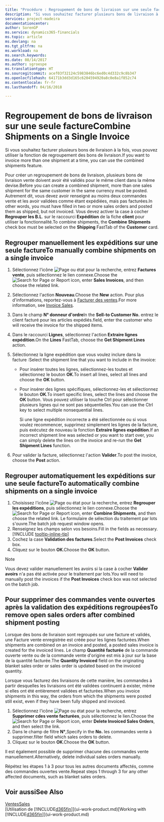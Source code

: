 ```yaml
---
title: "Procédure : Regroupement de bons de livraison sur une seule facture | Microsoft Docs"
description: "Si vous souhaitez facturer plusieurs bons de livraison à la fois, vous pouvez utiliser la fonction de regroupement des bons de livraison."
services: project-madeira
documentationcenter: 
author: SorenGP
ms.service: dynamics365-financials
ms.topic: article
ms.devlang: na
ms.tgt_pltfrm: na
ms.workload: na
ms.search.keywords: 
ms.date: 08/14/2017
ms.author: sgroespe
ms.translationtype: HT
ms.sourcegitcommit: acef03f32124c5983846bc6ed0c4d332c9c8b347
ms.openlocfilehash: 64171b3dd3d165c6204594920a8c0e8a1f852c74
ms.contentlocale: fr-fr
ms.lasthandoff: 04/16/2018

---
```

# <a name="combine-shipments-on-a-single-invoice"></a><span data-ttu-id="7bc1f-103">Regroupement de bons de livraison sur une seule facture</span><span class="sxs-lookup"><span data-stu-id="7bc1f-103">Combine Shipments on a Single Invoice</span></span>
<span data-ttu-id="7bc1f-104">Si vous souhaitez facturer plusieurs bons de livraison à la fois, vous pouvez utiliser la fonction de regroupement des bons de livraison.</span><span class="sxs-lookup"><span data-stu-id="7bc1f-104">If you want to invoice more than one shipment at a time, you can use the combined shipments feature.</span></span>  

 <span data-ttu-id="7bc1f-105">Pour créer un regroupement de bons de livraison, plusieurs bons de livraison vente doivent avoir été validés pour le même client dans la même devise.</span><span class="sxs-lookup"><span data-stu-id="7bc1f-105">Before you can create a combined shipment, more than one sales shipment for the same customer in the same currency must be posted.</span></span> <span data-ttu-id="7bc1f-106">Autrement dit, vous devez avoir renseigné au moins deux commandes vente et les avoir validées comme étant expédiées, mais pas facturées.</span><span class="sxs-lookup"><span data-stu-id="7bc1f-106">In other words, you must have filled in two or more sales orders and posted them as shipped, but not invoiced.</span></span> <span data-ttu-id="7bc1f-107">Vous devez activer la case à cocher **Regrouper les B.L**. sur le raccourci **Expédition** de la fiche **client** pour utiliser la fonctionnalité.</span><span class="sxs-lookup"><span data-stu-id="7bc1f-107">To combine shipments, the **Combine Shipments** check box must be selected on the **Shipping** FastTab of the **Customer** card.</span></span>  

## <a name="to-manually-combine-shipments-on-a-single-invoice"></a><span data-ttu-id="7bc1f-108">Regrouper manuellement les expéditions sur une seule facture</span><span class="sxs-lookup"><span data-stu-id="7bc1f-108">To manually combine shipments on a single invoice</span></span>  
1. <span data-ttu-id="7bc1f-109">Sélectionnez l'icône ![Page ou état pour la recherche](media/ui-search/search_small.png "Page ou état pour la recherche"), entrez **Factures vente**, puis sélectionnez le lien connexe.</span><span class="sxs-lookup"><span data-stu-id="7bc1f-109">Choose the ![Search for Page or Report](media/ui-search/search_small.png "Search for Page or Report icon") icon, enter **Sales Invoices**, and then choose the related link.</span></span>  
2. <span data-ttu-id="7bc1f-110">Sélectionnez l'action **Nouveau**.</span><span class="sxs-lookup"><span data-stu-id="7bc1f-110">Choose the **New** action.</span></span> <span data-ttu-id="7bc1f-111">Pour plus d'informations, reportez-vous à [Facturer des ventes](sales-how-invoice-sales.md).</span><span class="sxs-lookup"><span data-stu-id="7bc1f-111">For more information, see [Invoice Sales](sales-how-invoice-sales.md).</span></span>
3. <span data-ttu-id="7bc1f-112">Dans le champ **N° donneur d'ordre**</span><span class="sxs-lookup"><span data-stu-id="7bc1f-112">In the **Sell-to Customer No.**</span></span> <span data-ttu-id="7bc1f-113">entrez le client facturé pour les articles expédiés.</span><span class="sxs-lookup"><span data-stu-id="7bc1f-113">field, enter the customer who will receive the invoice for the shipped items.</span></span>  
4. <span data-ttu-id="7bc1f-114">Dans le raccourci **Lignes**, sélectionnez l'action **Extraire lignes expédition**.</span><span class="sxs-lookup"><span data-stu-id="7bc1f-114">On the **Lines** FastTab, choose the **Get Shipment Lines** action.</span></span>  
5. <span data-ttu-id="7bc1f-115">Sélectionnez la ligne expédition que vous voulez inclure dans la facture :</span><span class="sxs-lookup"><span data-stu-id="7bc1f-115">Select the shipment line that you want to include in the invoice:</span></span>  

   - <span data-ttu-id="7bc1f-116">Pour insérer toutes les lignes, sélectionnez-les toutes et sélectionnez le bouton **OK**.</span><span class="sxs-lookup"><span data-stu-id="7bc1f-116">To insert all lines, select all lines and choose the **OK** button.</span></span>  
   - <span data-ttu-id="7bc1f-117">Pour insérer des lignes spécifiques, sélectionnez-les et sélectionnez le bouton **OK**.</span><span class="sxs-lookup"><span data-stu-id="7bc1f-117">To insert specific lines, select the lines and choose the **OK** button.</span></span> <span data-ttu-id="7bc1f-118">Vous pouvez utiliser la touche Ctrl pour sélectionner plusieurs lignes qui ne sont pas séquentielles.</span><span class="sxs-lookup"><span data-stu-id="7bc1f-118">You can use the Ctrl key to select multiple nonsequential lines.</span></span>  

     <span data-ttu-id="7bc1f-119">Si une ligne expédition incorrecte a été sélectionnée ou si vous voulez recommencer, supprimez simplement les lignes de la facture, puis exécutez de nouveau la fonction **Extraire lignes expédition**.</span><span class="sxs-lookup"><span data-stu-id="7bc1f-119">If an incorrect shipment line was selected or you want to start over, you can simply delete the lines on the invoice and re-run the **Get Shipment Lines** function.</span></span>  
6. <span data-ttu-id="7bc1f-120">Pour valider la facture, sélectionnez l'action **Valider**.</span><span class="sxs-lookup"><span data-stu-id="7bc1f-120">To post the invoice, choose the **Post** action.</span></span>  

## <a name="to-automatically-combine-shipments-on-a-single-invoice"></a><span data-ttu-id="7bc1f-121">Regrouper automatiquement les expéditions sur une seule facture</span><span class="sxs-lookup"><span data-stu-id="7bc1f-121">To automatically combine shipments on a single invoice</span></span>  
1. <span data-ttu-id="7bc1f-122">Choisissez l'icône ![Page ou état pour la recherche](media/ui-search/search_small.png "Page ou état pour la recherche"), entrez **Regrouper les expéditions**, puis sélectionnez le lien connexe.</span><span class="sxs-lookup"><span data-stu-id="7bc1f-122">Choose the ![Search for Page or Report](media/ui-search/search_small.png "Search for Page or Report icon") icon, enter **Combine Shipments**, and then choose the related link.</span></span> <span data-ttu-id="7bc1f-123">Le formulaire de sélection du traitement par lots s'ouvre.</span><span class="sxs-lookup"><span data-stu-id="7bc1f-123">The batch job request window opens.</span></span>  
2. <span data-ttu-id="7bc1f-124">Renseignez les champs selon vos besoins.</span><span class="sxs-lookup"><span data-stu-id="7bc1f-124">Fill in the fields as necessary.</span></span> [!INCLUDE [tooltip-inline-tip](includes/tooltip-inline-tip_md.md)]
3. <span data-ttu-id="7bc1f-125">Cochez la case **Validation des factures**.</span><span class="sxs-lookup"><span data-stu-id="7bc1f-125">Select the **Post Invoices** check box.</span></span>  
4. <span data-ttu-id="7bc1f-126">Cliquez sur le bouton **OK**.</span><span class="sxs-lookup"><span data-stu-id="7bc1f-126">Choose the **OK** button.</span></span>  

> [!NOTE]  
>  <span data-ttu-id="7bc1f-127">Vous devez valider manuellement les avoirs si la case à cocher **Valider avoirs** n'a pas été activée pour le traitement par lots.</span><span class="sxs-lookup"><span data-stu-id="7bc1f-127">You will need to manually post the invoices if the **Post Invoices** check box was not selected on the batch job.</span></span>  

## <a name="to-remove-open-sales-orders-after-combined-shipment-posting"></a><span data-ttu-id="7bc1f-128">Pour supprimer des commandes vente ouvertes après la validation des expéditions regroupées</span><span class="sxs-lookup"><span data-stu-id="7bc1f-128">To remove open sales orders after combined shipment posting</span></span> 
<span data-ttu-id="7bc1f-129">Lorsque des bons de livraison sont regroupés sur une facture et validés, une Facture vente enregistrée est créée pour les lignes facturées.</span><span class="sxs-lookup"><span data-stu-id="7bc1f-129">When shipments are combined on an invoice and posted, a posted sales invoice is created for the invoiced lines.</span></span> <span data-ttu-id="7bc1f-130">Le champ **Quantité facturée** de la commande ouverte vente ou de la commande vente d'origine est mis à jour sur la base de la quantité facturée.</span><span class="sxs-lookup"><span data-stu-id="7bc1f-130">The **Quantity Invoiced** field on the originating blanket sales order or sales order is updated based on the invoiced quantity.</span></span>  

<span data-ttu-id="7bc1f-131">Lorsque vous facturez des livraisons de cette manière, les commandes à partir desquelles les livraisons ont été validées continuent à exister, même si elles ont été entièrement validées et facturées.</span><span class="sxs-lookup"><span data-stu-id="7bc1f-131">When you invoice shipments in this way, the orders from which the shipments were posted still exist, even if they have been fully shipped and invoiced.</span></span>   

1. <span data-ttu-id="7bc1f-132">Sélectionnez l'icône ![Page ou état pour la recherche](media/ui-search/search_small.png "Page ou état pour la recherche"), entrez **Supprimer cdes vente facturées**, puis sélectionnez le lien.</span><span class="sxs-lookup"><span data-stu-id="7bc1f-132">Choose the ![Search for Page or Report](media/ui-search/search_small.png "Search for Page or Report icon") icon, enter **Delete Invoiced Sales Orders**, and then select the link.</span></span>  
2. <span data-ttu-id="7bc1f-133">Dans le champ de filtre **N°**,</span><span class="sxs-lookup"><span data-stu-id="7bc1f-133">Specify in the **No.**</span></span> <span data-ttu-id="7bc1f-134">les commandes vente à supprimer.</span><span class="sxs-lookup"><span data-stu-id="7bc1f-134">filter field which sales orders to delete.</span></span>  
3. <span data-ttu-id="7bc1f-135">Cliquez sur le bouton **OK**.</span><span class="sxs-lookup"><span data-stu-id="7bc1f-135">Choose the **OK** button.</span></span>  

<span data-ttu-id="7bc1f-136">Il est également possible de supprimer chacune des commandes vente manuellement.</span><span class="sxs-lookup"><span data-stu-id="7bc1f-136">Alternatively, delete individual sales orders manually.</span></span>  

<span data-ttu-id="7bc1f-137">Répétez les étapes 1 à 3 pour tous les autres documents affectés, comme des commandes ouvertes vente.</span><span class="sxs-lookup"><span data-stu-id="7bc1f-137">Repeat steps 1 through 3 for any other affected documents, such as blanket sales orders.</span></span>

## <a name="see-also"></a><span data-ttu-id="7bc1f-138">Voir aussi</span><span class="sxs-lookup"><span data-stu-id="7bc1f-138">See Also</span></span>  
[<span data-ttu-id="7bc1f-139">Ventes</span><span class="sxs-lookup"><span data-stu-id="7bc1f-139">Sales</span></span>](sales-manage-sales.md)  
<span data-ttu-id="7bc1f-140">[Utilisation de [!INCLUDE[d365fin](includes/d365fin_md.md)]](ui-work-product.md)</span><span class="sxs-lookup"><span data-stu-id="7bc1f-140">[Working with [!INCLUDE[d365fin](includes/d365fin_md.md)]](ui-work-product.md)</span></span>

